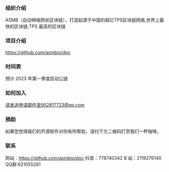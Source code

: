 ### 组织介绍

ASMB（自动伸缩网状区块链），打造起源于中国的超亿TPS区块链网络,世界上最快的区块链,TPS 最高的区块链

### 项目介绍

https://github.com/asmbio/doc
### 时间表
预计 2023 年第一季度启动公链
### 如何加入
请发送申请邮件至952817723@qq.com

### 捐助
如果您觉得我们的开源软件对你有所帮助，请扫下方二维码打赏我们一杯咖啡。

### 联系
网站：https://github.com/asmbio/doc
抖音：778740342
B 站：2119276140
QQ群:621055261
